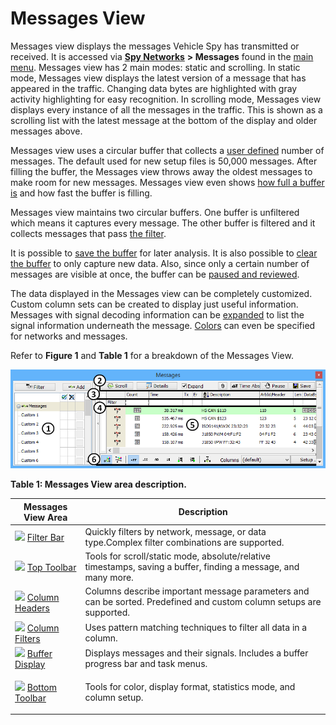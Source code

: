 # Messages View

Messages view displays the messages Vehicle Spy has transmitted or received. It is accessed via [**Spy Networks**](../) **> Messages** found in the [main menu](../../). Messages view has 2 main modes: static and scrolling. In static mode, Messages view displays the latest version of a message that has appeared in the traffic. Changing data bytes are highlighted with gray activity highlighting for easy recognition. In scrolling mode, Messages view displays every instance of all the messages in the traffic. This is shown as a scrolling list with the latest message at the bottom of the display and older messages above.

Messages view uses a circular buffer that collects a [user defined](messages-view-bottom-toolbar/messages-view-setup.md) number of messages. The default used for new setup files is 50,000 messages. After filling the buffer, the Messages view throws away the oldest messages to make room for new messages. Messages view even shows [how full a buffer is](messages-view-buffer-display/buffer-progress-display.md) and how fast the buffer is filling.

Messages view maintains two circular buffers. One buffer is unfiltered which means it captures every message. The other buffer is filtered and it collects messages that pass [the filter](messages-view-filter-bar/).

It is possible to [save the buffer](messages-view-top-toolbar/save-the-buffer.md) for later analysis. It is also possible to [clear the buffer](messages-view-top-toolbar/clear-the-buffer.md) to only capture new data. Also, since only a certain number of messages are visible at once, the buffer can be [paused and reviewed](messages-view-top-toolbar/pause-messages-view.md).

The data displayed in the Messages view can be completely customized. Custom column sets can be created to display just useful information. Messages with signal decoding information can be [expanded](messages-view-buffer-display/displaying-signals-in-messages-view.md) to list the signal information underneath the message. [Colors](messages-view-bottom-toolbar/color-filters.md) can even be specified for networks and messages.

Refer to **Figure 1** and **Table 1** for a breakdown of the Messages View.

![Figure 1: The Messages view has many features to help display, filter, find, and save messages.](../../../.gitbook/assets/spytestmonitor.gif)

**Table 1: Messages View area description.**

| Messages View Area                                                                                                      | Description                                                                                                         |
| ----------------------------------------------------------------------------------------------------------------------- | ------------------------------------------------------------------------------------------------------------------- |
| ![](https://cdn.intrepidcs.net/support/VehicleSpy/assets/smOne.gif) [Filter Bar](messages-view-filter-bar/)             | Quickly filters by network, message, or data type.Complex filter combinations are supported.                        |
| ![](https://cdn.intrepidcs.net/support/VehicleSpy/assets/smTwo.gif) [Top Toolbar](messages-view-top-toolbar/)           | Tools for scroll/static mode, absolute/relative timestamps, saving a buffer, finding a message, and many more.      |
| ![](https://cdn.intrepidcs.net/support/VehicleSpy/assets/smThree.gif) [Column Headers](messages-view-column-headers.md) | Columns describe important message parameters and can be sorted. Predefined and custom column setups are supported. |
| ![](https://cdn.intrepidcs.net/support/VehicleSpy/assets/smFour.gif) [Column Filters](messages-view-column-filters.md)  | Uses pattern matching techniques to filter all data in a column.                                                    |
| ![](https://cdn.intrepidcs.net/support/VehicleSpy/assets/smFive.gif) [Buffer Display](messages-view-buffer-display/)    | Displays messages and their signals. Includes a buffer progress bar and task menus.                                 |
| ![](https://cdn.intrepidcs.net/support/VehicleSpy/assets/smSix.gif) [Bottom Toolbar](messages-view-bottom-toolbar/)     | <p>Tools for color, display format, statistics mode, and column setup.<br></p>                                      |
